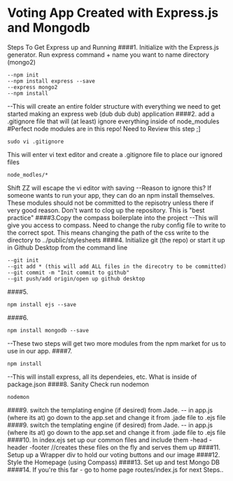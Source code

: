 # Voting App Created with Express.js and Mongodb
Steps To Get Express up and Running
####1. Initialize with the Express.js generator. Run express command + name you want to name directory (mongo2)
```
--npm init
--npm install express --save
--express mongo2
--npm install
```
--This will create an entire folder structure with everything we need to get started making an express web (dub dub dub) application
####2. add a .gitignore file that will (at least) ignore everything inside of node_modules
#Perfect node modules are in this repo! Need to Review this step ;]
```
sudo vi .gitignore
```
This will enter vi text editor and create a .gitignore file to place our ignored files
```
node_modles/*
```
Shift ZZ will escape the vi editor with saving
--Reason to ignore this? If someone wants to run your app, they can do an npm install themselves. These modules should not be committed to the repisotry
unless there if very good reason. Don't want to clog up the repository. This is "best practice"
####3.Copy the compass boilerplate into the project
--This will give you access to compass. Need to change the ruby config file to write to the correct spot. 
This means changing the path of the css write to the directory to ../public/stylesheets
####4. Initialize git (the repo) or start it up in Github Desktop 
from the command line
```
--git init
--git add * (this will add ALL files in the direcotry to be committed)
--git commit -m "Init commit to github"
--git push/add origin/open up github desktop
```
####5. 
```
npm install ejs --save
```
####6.
```
npm install mongodb --save
```
--These two steps will get two more modules from the npm market for us to use in our app.
####7.
```
npm install
```
--This will install express, all its dependeies, etc. What is inside of package.json
####8. Sanity Check run nodemon
```
nodemon
```
####9. switch the templating engine (if desired) from Jade.
-- in app.js (where its at) go down to the app.set and change it from  .jade file to .ejs file
####9. switch the templating engine (if desired) from Jade.
-- in app.js (where its at) go down to the app.set and change it from  .jade file to .ejs file
####10. In index.ejs set up our common files and include them
-head
-header
-footer
//creates these files on the fly and serves them up
####11. Setup up a Wrapper div to hold our voting buttons and our image
####12. Style the Homepage (using Compass)
####13. Set up and test Mongo DB
####14. If you're this far - go to home page routes/index.js for next Steps..
